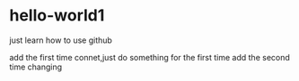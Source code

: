 # hello-world1
just learn how to use github

add the first time connet,just do something for the first time
add the second time changing

